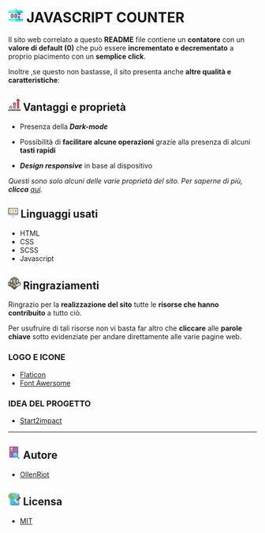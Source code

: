 # ![Logo](assets/img/readme-img/counter-mini.png)  JAVASCRIPT COUNTER

Il sito web correlato a questo **README** file contiene un **contatore** con un **valore di default (0)** che può essere **incrementato e decrementato** a proprio piacimento con un **semplice click**.

Inoltre ,se questo non bastasse, il sito presenta anche **altre qualità e caratteristiche**:


## ![Logo](assets/img/readme-img/advantages-mini.png)  Vantaggi e proprietà

- Presenza della ***Dark-mode***

- Possibilità di **facilitare alcune operazioni** grazie alla presenza di alcuni **tasti rapidi**

- ***Design responsive*** in base al dispositivo

*Questi sono solo alcuni delle varie proprietà del sito. Per saperne di più, **clicca** [qui](code).*



## ![Logo](assets/img/readme-img/pc-mini.png)  Linguaggi usati

- HTML
- CSS
- SCSS
- Javascript


## ![Logo](assets/img/readme-img/team-mini.png)  Ringraziamenti
Ringrazio per la **realizzazione del sito** tutte le **risorse che hanno contribuito** a tutto ciò.

Per usufruire di tali risorse non vi basta far altro che **cliccare** alle **parole chiave** sotto evidenziate per andare direttamente alle varie pagine web.
### LOGO E ICONE 
- [Flaticon](https://www.flaticon.com/)
- [Font Awersome](https://fontawesome.com/) 
### IDEA DEL PROGETTO
- [Start2impact](https://www.start2impact.it/)
***

## ![Logo](assets/img/readme-img/info-mini.png)  Autore

- [OllenRiot](https://www.github.com/OllenRiot)


## ![Logo](assets/img/readme-img/license-mini.png)  Licensa 

- [MIT](LICENSE)
